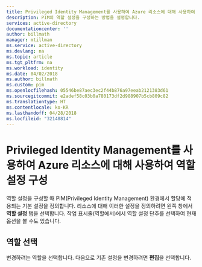 ```yaml
---
title: Privileged Identity Management를 사용하여 Azure 리소스에 대해 사용하여 역할 설정 구성 | Microsoft Docs
description: PIM의 역할 설정을 구성하는 방법을 설명합니다.
services: active-directory
documentationcenter: ''
author: billmath
manager: mtillman
ms.service: active-directory
ms.devlang: na
ms.topic: article
ms.tgt_pltfrm: na
ms.workload: identity
ms.date: 04/02/2018
ms.author: billmath
ms.custom: pim
ms.openlocfilehash: 05546be87aec3ec2f44b876a97eeab2121383d61
ms.sourcegitcommit: e2adef58c03b0a780173df2d988907b5cb809c82
ms.translationtype: HT
ms.contentlocale: ko-KR
ms.lasthandoff: 04/28/2018
ms.locfileid: "32148814"
---
```

# <a name="configure-role-settings-by-using-for-azure-resources-by-using-privileged-identity-management"></a>Privileged Identity Management를 사용하여 Azure 리소스에 대해 사용하여 역할 설정 구성 

역할 설정을 구성할 때 PIM(Privileged Identity Management) 환경에서 할당에 적용되는 기본 설정을 정의합니다. 리소스에 대해 이러한 설정을 정의하려면 왼쪽 창에서 **역할 설정** 탭을 선택합니다. 작업 표시줄(역할에서)에서 역할 설정 단추를 선택하여 현재 옵션을 볼 수도 있습니다.


## <a name="select-a-role"></a>역할 선택
변경하려는 역할을 선택합니다. 다음으로 기존 설정을 변경하려면 **편집**을 선택합니다.
